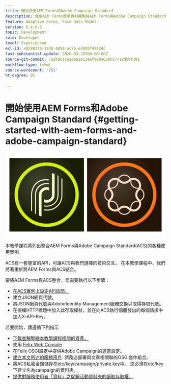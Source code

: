 ```yaml
---
title: 開始使用AEM Forms和Adobe Campaign Standard
description: 使用AEM Forms表單資料模型將AEM Forms與Adobe Campaign Standard整合，以擷取ACS促銷活動設定檔資訊等。
feature: Adaptive Forms, Form Data Model
version: 6.4,6.5
topic: Development
role: Developer
level: Experienced
exl-id: e028837b-13d8-4058-ac25-ed095f49524c
last-substantial-update: 2020-03-20T00:00:00Z
source-git-commit: 7a2bb61ca1dea1013eef088a629b17718dbbf381
workflow-type: tm+mt
source-wordcount: '251'
ht-degree: 0%

---
```


# 開始使用AEM Forms和Adobe Campaign Standard {#getting-started-with-aem-forms-and-adobe-campaign-standard}

![formsandcampaign](assets/helpx-cards-forms.png)

本教學課程將列出整合AEM Forms與Adobe Campaign Standard(ACS)的各種使用案例。

ACS有一套豐富的API，可讓ACS與我們選擇的技術交互。 在本教學課程中，我們將著重於將AEM Forms與ACS結合。

要將AEM Forms與ACS整合，您需要執行以下步驟：

* [在ACS實例上設定API訪問。](https://experienceleague.adobe.com/docs/campaign-standard/using/working-with-apis/get-started-apis.html?lang=en)
* 建立JSON網頁代號。
* 將JSON網頁代號與AdobeIdentity Management服務交換以取得存取代號。
* 在授權HTTP標題中加入此存取權杖，並在向ACS執行個體發出的每個請求中加入X-API-Key。

若要開始，請遵循下列指示

* [下載並解壓縮本教學課程相關的資產。](assets/aem-forms-and-acs-bundles.zip)
* 使用 [Felix Web Console](http://localhost:4502/system/console/bundles)
* 在Felix OSGI設定中提供Adobe Campaign的適當設定。
* [建立本文所述的服務用戶](/help/forms/adaptive-forms/service-user-tutorial-develop.md). 請務必部署與文章相關聯的OSGi套件組合。
* 將ACS私密金鑰儲存在etc/key/campaign/private.key中。 您必須在etc/key下建立名為campaign的資料夾。
* [提供對服務使用者「資料」之促銷活動資料夾的讀取存取權。](http://localhost:4502/useradmin)
